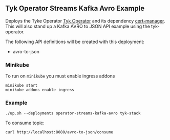 ## Tyk Operator Streams Kafka Avro Example
Deploys the Tyke Operator [Tyk Operator](https://github.com/TykTechnologies/tyk-operator) and its dependency
[cert-manager](https://github.com/jetstack/cert-manager). This will also stand up a Kafka AVRO to JSON API
example using the tyk-operator.

The following API definitions will be created with this deployment:
- avro-to-json

### Minikube
To run on `minikube` you must enable ingress addons

```
minikube start
minikube addons enable ingress
```

### Example
```
./up.sh --deployments operator-streams-kafka-avro tyk-stack
```

To consume topic:
```
curl http://localhost:8080/avro-to-json/consume
```

